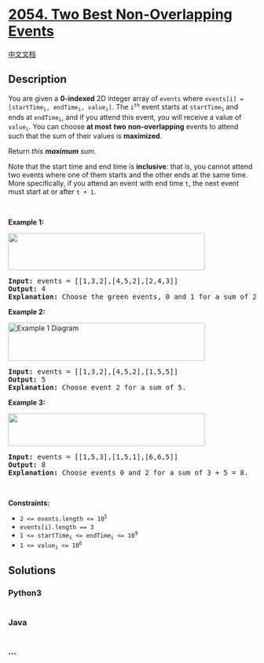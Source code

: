 # [2054. Two Best Non-Overlapping Events](https://leetcode.com/problems/two-best-non-overlapping-events)

[中文文档](/solution/2000-2099/2054.Two%20Best%20Non-Overlapping%20Events/README.md)

## Description

<p>You are given a <strong>0-indexed</strong> 2D integer array of <code>events</code> where <code>events[i] = [startTime<sub>i</sub>, endTime<sub>i</sub>, value<sub>i</sub>]</code>. The <code>i<sup>th</sup></code> event starts at <code>startTime<sub>i</sub></code><sub> </sub>and ends at <code>endTime<sub>i</sub></code>, and if you attend this event, you will receive a value of <code>value<sub>i</sub></code>. You can choose <strong>at most</strong> <strong>two</strong> <strong>non-overlapping</strong> events to attend such that the sum of their values is <strong>maximized</strong>.</p>

<p>Return <em>this <strong>maximum</strong> sum.</em></p>

<p>Note that the start time and end time is <strong>inclusive</strong>: that is, you cannot attend two events where one of them starts and the other ends at the same time. More specifically, if you attend an event with end time <code>t</code>, the next event must start at or after <code>t + 1</code>.</p>

<p>&nbsp;</p>
<p><strong>Example 1:</strong></p>
<img alt="" src="https://cdn.jsdelivr.net/gh/doocs/leetcode@main/solution/2000-2099/2054.Two%20Best%20Non-Overlapping%20Events/images/picture5.png" style="width: 400px; height: 75px;" />
<pre>
<strong>Input:</strong> events = [[1,3,2],[4,5,2],[2,4,3]]
<strong>Output:</strong> 4
<strong>Explanation: </strong>Choose the green events, 0 and 1 for a sum of 2 + 2 = 4.
</pre>

<p><strong>Example 2:</strong></p>
<img alt="Example 1 Diagram" src="https://cdn.jsdelivr.net/gh/doocs/leetcode@main/solution/2000-2099/2054.Two%20Best%20Non-Overlapping%20Events/images/picture1.png" style="width: 400px; height: 77px;" />
<pre>
<strong>Input:</strong> events = [[1,3,2],[4,5,2],[1,5,5]]
<strong>Output:</strong> 5
<strong>Explanation: </strong>Choose event 2 for a sum of 5.
</pre>

<p><strong>Example 3:</strong></p>
<img alt="" src="https://cdn.jsdelivr.net/gh/doocs/leetcode@main/solution/2000-2099/2054.Two%20Best%20Non-Overlapping%20Events/images/picture3.png" style="width: 400px; height: 66px;" />
<pre>
<strong>Input:</strong> events = [[1,5,3],[1,5,1],[6,6,5]]
<strong>Output:</strong> 8
<strong>Explanation: </strong>Choose events 0 and 2 for a sum of 3 + 5 = 8.</pre>

<p>&nbsp;</p>
<p><strong>Constraints:</strong></p>

<ul>
	<li><code>2 &lt;= events.length &lt;= 10<sup>5</sup></code></li>
	<li><code>events[i].length == 3</code></li>
	<li><code>1 &lt;= startTime<sub>i</sub> &lt;= endTime<sub>i</sub> &lt;= 10<sup>9</sup></code></li>
	<li><code>1 &lt;= value<sub>i</sub> &lt;= 10<sup>6</sup></code></li>
</ul>

## Solutions

<!-- tabs:start -->

### **Python3**

```python

```

### **Java**

```java

```

### **...**

```

```

<!-- tabs:end -->
